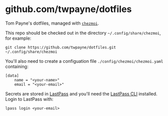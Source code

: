 # github.com/twpayne/dotfiles

Tom Payne's dotfiles, managed with [`chezmoi`](https://github.com/twpayne/chezmoi).

This repo should be checked out in the directory `~/.config/share/chezmoi`, for
example:

    git clone https://github.com/twpayne/dotfiles.git ~/.config/share/chezmoi

You'll also need to create a configuation file `./config/chezmoi/chezmoi.yaml`
containing:

    [data]
        name = "<your-name>"
        email = "<your-email>"

Secrets are stored in [LastPass](https://lastpass.com) and you'll need the
[LastPass CLI](https://github.com/lastpass/lastpass-cli) installed. Login to
LastPass with:

    lpass login <your-email>
